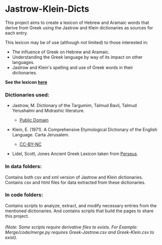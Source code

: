 # Jastrow-Klein-Dicts
This project aims to create a lexicon of Hebrew and Aramaic words that derive from Greek using
the Jastrow and Klein dictionaries as sources for each entry.

This lexicon may be of use (although not limited) to those interested in:
- The influence of Greek on Hebrew and Aramaic.
- Understanding the Greek language by way of its impact on other languages.
- Jastrow and Klein's spelling and use of Greek words in their dictionaries.

**See the lexicon [here](https://braydenko.github.io/Jastrow-Klein-Dicts/)**

### Dictionaries used:
- Jastrow, M. Dictionary of the Targumim, Talmud Bavli, Talmud Yerushalmi and Midrashic literature.
  - [Public Domain](https://en.wikipedia.org/wiki/Public_domain)
- Klein, E. (1971). A Comprehensive Etymological Dictionary of the English Language. Carta Jerusalem.
  - [CC-BY-NC](https://creativecommons.org/licenses/by-nc/4.0/)

- Lidel, Scott, Jones Ancient Greek Lexicon taken from [Perseus](https://www.perseus.tufts.edu/hopper/).

### In data folders:
  Contains both csv and xml version of Jastrow and Klein dictionaries.
  Contains csv and html files for data extracted from these dictionaries.

### In code folders:
  Contains scripts to analyze, extract, and modify necessary entries from the mentioned dictionaries. 
  And contains scripts that build the pages to share this project.
  
  <h6>(Note: Some scripts require derivative files to exists. For Example: Merge/code/merge.py
  requires Greek-Jastrow.csv and Greek-Klein.csv to exist).<h6>

